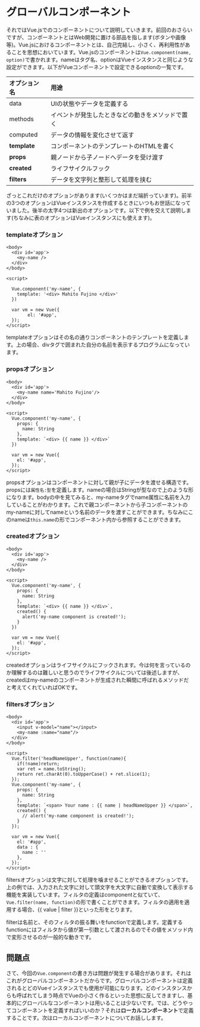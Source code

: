 # グローバルコンポーネント

それではVue.jsでのコンポーネントについて説明していきます。前回のおさらいですが、コンポーネントとはWeb開発に置ける部品を指します\(ボタンや画像等\)。Vue.jsにおけるコンポーネントとは、自己完結し、小さく、再利用性があることを思想においています。Vue.jsのコンポーネントは`Vue.component(name, option)`で書かれます。nameはタグ名、optionはVueインスタンスと同じような設定ができます。以下がVueコンポーネントで設定できるoptionの一覧です。

| オプション名 | 用途 |
| :--- | :--- |
| data | UIの状態やデータを定義する |
| methods | イベントが発生したときなどの動きをメソッドで置く |
| computed | データの情報を変化させて返す |
| **template** | コンポーネントのテンプレートのHTMLを書く |
| **props** | 親ノードから子ノードへデータを受け渡す |
| **created** | ライフサイクルフック |
| **filters** | データを文字列と整形して処理を挟む |

ざっとこれだけのオプションがあります\(いくつかはまだ端折っています\)。前半の3つのオプションはVueインスタンスを作成するときにいつもお世話になっていました。後半の太字4つは新出のオプションです。以下で例を交えて説明します\(ちなみに表のオプションはVueインスタンスにも使えます\)。

### templateオプション

```markup
<body>
  <div id='app'>
    <my-name />
  </div>
</body>

<script>

  Vue.component('my-name', {
    template: '<div> Mahito Fujino </div>'
  })

  var vm = new Vue({
        el: '#app',
  });
</script>
```

templateオプションはその名の通りコンポーネントのテンプレートを定義します。上の場合、divタグで囲まれた自分の名前を表示するプログラムになっています。

### propsオプション

```markup
<body>
  <div id='app'>
    <my-name name='Mahito Fujino'/>
  </div>
</body>

<script>
  Vue.component('my-name', {
    props: {
      name: String
    },
    template: `<div> {{ name }} </div>`
  })
  
  var vm = new Vue({
    el: '#app',
  });
</script>
```

propsオプションはコンポーネントに対して親が子にデータを渡せる構造です。propsには`属性名:型`を定義します。nameの場合はStringが型なので上のような形になります。bodyの中を見てみると、my-nameタグでname属性に名前を入力していることがわかります。これで親コンポーネントから子コンポーネントのmy-nameに対してnameという名前のデータを渡すことができます。ちなみにこのnameは`this.name`の形でコンポーネント内から参照することができます。

### createdオプション

```markup
<body>
  <div id='app'>
    <my-name />
  </div>
</body>

<script>
  Vue.component('my-name', {
    props: {
      name: String
    },
    template: `<div> {{ name }} </div>`,
    created() {
      alert('my-name component is created!');
    }
  })
  
  var vm = new Vue({
    el: '#app',
  });
</script>
```

createdオプションはライフサイクルにフックされます。今は何を言っているのか理解するのは難しいと思うのでライフサイクルについては後述しますが、createdはmy-nameのコンポーネントが生成された瞬間に呼ばれるメソッドだと考えてくれていればOKです。

### filtersオプション

```markup
<body>
  <div id='app'>
    <input v-model="name"></input>
    <my-name :name="name"/>
  </div>
</body>

<script>
  Vue.filter('headNameUpper', function(name){
    if(!name)return;
    var ret = name.toString();
    return ret.charAt(0).toUpperCase() + ret.slice(1);
  });
  Vue.component('my-name', {
    props: {
      name: String
    },
    template: `<span> Your name : {{ name | headNameUpper }} </span>`,
    created() {
      // alert('my-name component is created!');
    }
  });

  var vm = new Vue({
    el: '#app',
    data : {
      name : ''
    },
  });
</script>
```

filtersオプションは文字に対して処理を噛ませることができるオプションです。上の例では、入力された文字に対して頭文字を大文字に自動で変換して表示する機能を実装しています。フィルタの定義はcomponentと似ていて、`Vue.filter(name, function)`の形で書くことができます。フィルタの適用を適用する場合、{{ value \| filter }}といった形をとります。

filterは名前と、そのフィルタの振る舞いをfunctionで定義します。定義するfunctionにはフィルタから値が第一引数として渡されるのでその値をメソッド内で変形させるのが一般的な動きです。

## 問題点

さて、今回の`Vue.component`の書き方は問題が発生する場合があります。それはこれがグローバルコンポーネントだからです。グローバルコンポーネントは定義されるとどのVueインスタンスでも使用が可能になります。どのインスタンスからも呼ばれてしまう時点でVueの小さく作るといった思想に反してきますし、基本的にグローバルなコンポーネントは用いることは少ないです。では、どうやってコンポーネントを定義すればいいのか？それは**ローカルコンポーネント**で定義することです。次はローカルコンポーネントについてお話しします。

